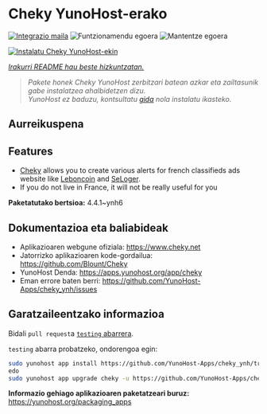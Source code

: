<!--
Ohart ongi: README hau automatikoki sortu da <https://github.com/YunoHost/apps/tree/master/tools/readme_generator>ri esker
EZ editatu eskuz.
-->

# Cheky YunoHost-erako

[![Integrazio maila](https://dash.yunohost.org/integration/cheky.svg)](https://dash.yunohost.org/appci/app/cheky) ![Funtzionamendu egoera](https://ci-apps.yunohost.org/ci/badges/cheky.status.svg) ![Mantentze egoera](https://ci-apps.yunohost.org/ci/badges/cheky.maintain.svg)

[![Instalatu Cheky YunoHost-ekin](https://install-app.yunohost.org/install-with-yunohost.svg)](https://install-app.yunohost.org/?app=cheky)

*[Irakurri README hau beste hizkuntzatan.](./ALL_README.md)*

> *Pakete honek Cheky YunoHost zerbitzari batean azkar eta zailtasunik gabe instalatzea ahalbidetzen dizu.*  
> *YunoHost ez baduzu, kontsultatu [gida](https://yunohost.org/install) nola instalatu ikasteko.*

## Aurreikuspena

## Features

* [Cheky](https://www.cheky.net) allows you to create various alerts for french classifieds ads website like [Leboncoin](http://leboncoin.fr/) and [SeLoger](http://www.seloger.com/).
* If you do not live in France, it will not be really useful for you


**Paketatutako bertsioa:** 4.4.1~ynh6
## Dokumentazioa eta baliabideak

- Aplikazioaren webgune ofiziala: <https://www.cheky.net>
- Jatorrizko aplikazioaren kode-gordailua: <https://github.com/Blount/Cheky>
- YunoHost Denda: <https://apps.yunohost.org/app/cheky>
- Eman errore baten berri: <https://github.com/YunoHost-Apps/cheky_ynh/issues>

## Garatzaileentzako informazioa

Bidali `pull request`a [`testing` abarrera](https://github.com/YunoHost-Apps/cheky_ynh/tree/testing).

`testing` abarra probatzeko, ondorengoa egin:

```bash
sudo yunohost app install https://github.com/YunoHost-Apps/cheky_ynh/tree/testing --debug
edo
sudo yunohost app upgrade cheky -u https://github.com/YunoHost-Apps/cheky_ynh/tree/testing --debug
```

**Informazio gehiago aplikazioaren paketatzeari buruz:** <https://yunohost.org/packaging_apps>
